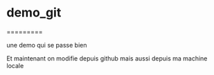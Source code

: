 # demo_git
=========

une demo qui se passe bien

Et maintenant on modifie depuis github
mais aussi depuis ma machine locale
